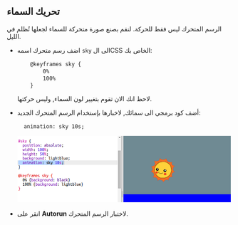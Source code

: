 ## تحريك السماء

الرسم المتحرك ليس فقط للحركة. لنقم بصنع صورة متحركة للسماء لجعلها تُظلم في الليل.

+ اضف رسم متحرك اسمه `sky` الى الCSS الخاص بك:
    ```
        @keyframes sky {
            0%
            100%
        }
    ```    
    
    لاحظ انك الان تقوم بتغيير لون السماء, وليس حركتها.

+ أضف كود برمجي الى سمائك, لاخبارها بإستخدام الرسم المتحرك الجديد:
    
        animation: sky 10s;
        
    
    ![لقطة الشاشة](images/sunrise-sky.png)

+ انقر على **Autorun** لاختبار الرسم المتحرك.